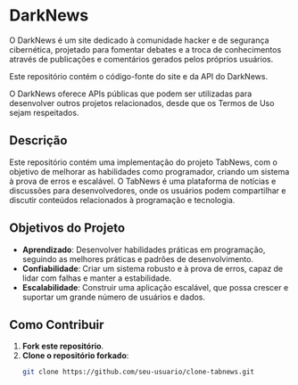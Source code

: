 # DarkNews

O DarkNews é um site dedicado à comunidade hacker e de segurança cibernética, projetado para fomentar debates e a troca de conhecimentos através de publicações e comentários gerados pelos próprios usuários.

Este repositório contém o código-fonte do site e da API do DarkNews.

O DarkNews oferece APIs públicas que podem ser utilizadas para desenvolver outros projetos relacionados, desde que os Termos de Uso sejam respeitados.

## Descrição

Este repositório contém uma implementação do projeto TabNews, com o objetivo de melhorar as habilidades como programador, criando um sistema à prova de erros e escalável. O TabNews é uma plataforma de notícias e discussões para desenvolvedores, onde os usuários podem compartilhar e discutir conteúdos relacionados à programação e tecnologia.

## Objetivos do Projeto

- **Aprendizado**: Desenvolver habilidades práticas em programação, seguindo as melhores práticas e padrões de desenvolvimento.
- **Confiabilidade**: Criar um sistema robusto e à prova de erros, capaz de lidar com falhas e manter a estabilidade.
- **Escalabilidade**: Construir uma aplicação escalável, que possa crescer e suportar um grande número de usuários e dados.

## Como Contribuir

1. **Fork este repositório**.
2. **Clone o repositório forkado**:
   ```sh
   git clone https://github.com/seu-usuario/clone-tabnews.git
   ```
